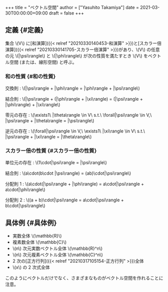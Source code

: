 +++
title = "ベクトル空間"
author = ["Yasuhito Takamiya"]
date = 2021-03-30T00:00:00+09:00
draft = false
+++

## 定義 {#定義}

集合 \\(V\\) に[和演算]({{< relref "20210330140453-和演算" >}})と[スカラー倍演算]({{< relref "20210330141705-スカラー倍演算" >}})があり、\\(V\\) の任意の元 \\(|\psi\rangle\\) と \\(|\phi\rangle\\) が次の性質を満たすとき \\(V\\) をベクトル空間 (または、線形空間) と呼ぶ。


### 和の性質 {#和の性質}

交換則
: \\(|\psi\rangle + |\phi\rangle = |\phi\rangle + |\psi\rangle\\)

結合則
: \\(|\psi\rangle + (|\phi\rangle + |\xi\rangle) = (|\psi\rangle + |\phi\rangle) + |\xi\rangle\\)

零元の存在
: \\(\exists1\ |\theta\rangle \in V\ s.t.\ \forall|\psi\rangle \in V,\ |\psi\rangle + |\theta\rangle = |\psi\rangle\\)

逆元の存在
: \\(\forall|\psi\rangle \in V,\ \exists1\ |\xi\rangle \in V\ s.t.\ |\psi\rangle + |\xi\rangle = |\theta\rangle\\)


### スカラー倍の性質 {#スカラー倍の性質}

単位元の存在
: \\(1\cdot|\psi\rangle = |\psi\rangle\\)

結合則
: \\(a\cdot(b\cdot |\psi\rangle) = (ab)\cdot|\psi\rangle\\)

分配則 1
: \\(a\cdot(|\psi\rangle + |\phi\rangle) = a\cdot|\psi\rangle + a\cdot|\phi\rangle\\)

分配則 2
: \\((a + b)\cdot|\psi\rangle = a\cdot|\psi\rangle + b\cdot|\psi\rangle\\)


## 具体例 {#具体例}

-   実数全体 \\(\mathbb{R}\\)
-   複素数全体 \\(\mathbb{C}\\)
-   \\(n\\) 次元実数ベクトル全体 \\(\mathbb{R}^n\\)
-   \\(n\\) 次元複素ベクトル全体 \\(\mathbb{C}^n\\)
-   2 次の[正方行列]({{< relref "20210317105154-正方行列" >}})全体
-   \\(x\\) の 2 次式全体

このようにベクトルだけでなく、さまざまなものがベクトル空間を作れることに注意。
